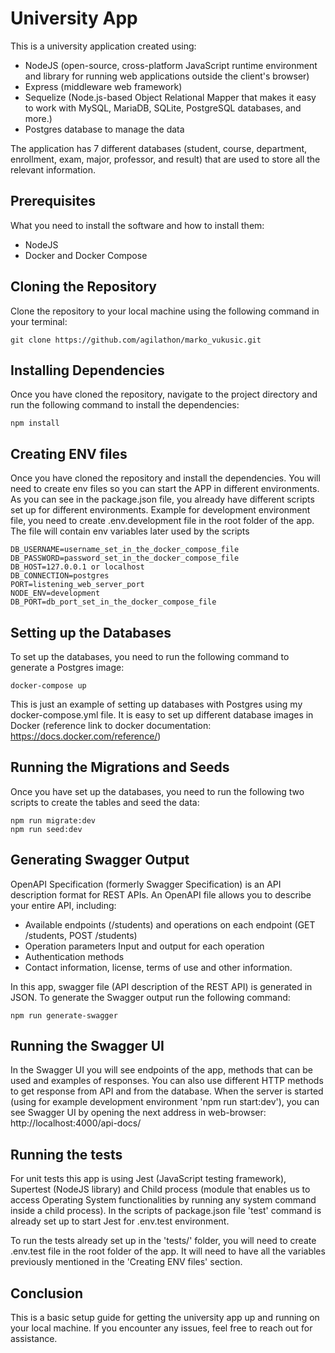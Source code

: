 # University App

This is a university application created using:

- NodeJS (open-source, cross-platform JavaScript runtime environment and library for running web applications outside the client's browser)
- Express (middleware web framework)
- Sequelize (Node.js-based Object Relational Mapper that makes it easy to work with MySQL, MariaDB, SQLite, PostgreSQL databases, and more.)
- Postgres database to manage the data 

The application has 7 different databases (student, course, department, enrollment, exam, major, professor, and result) that are used to store all the relevant information.

## Prerequisites

What you need to install the software and how to install them:

 - NodeJS
 - Docker and Docker Compose

## Cloning the Repository
Clone the repository to your local machine using the following command in your terminal:

    git clone https://github.com/agilathon/marko_vukusic.git

## Installing Dependencies
Once you have cloned the repository, navigate to the project directory and run the following command to install the dependencies:

    npm install

## Creating ENV files
Once you have cloned the repository and install the dependencies. You will need to create env files so you can start the APP in different environments.
As you can see in the package.json file, you already have different scripts set up for different environments.
Example for development environment file, you need to create .env.development file in the root folder of the app. 
The file will contain env variables later used by the scripts

    DB_USERNAME=username_set_in_the_docker_compose_file 
    DB_PASSWORD=password_set_in_the_docker_compose_file 
    DB_HOST=127.0.0.1 or localhost
    DB_CONNECTION=postgres
    PORT=listening_web_server_port
    NODE_ENV=development
    DB_PORT=db_port_set_in_the_docker_compose_file

## Setting up the Databases
To set up the databases, you need to run the following command to generate a Postgres image:

    docker-compose up
This is just an example of setting up databases with Postgres using my docker-compose.yml file. 
It is easy to set up different database images in Docker (reference link to docker documentation: https://docs.docker.com/reference/) 

## Running the Migrations and Seeds
Once you have set up the databases, you need to run the following two scripts to create the tables and seed the data:

    npm run migrate:dev
    npm run seed:dev
    

## Generating Swagger Output
OpenAPI Specification (formerly Swagger Specification) is an API description format for REST APIs. An OpenAPI file allows you to describe your entire API, including:
 - Available endpoints (/students) and operations on each endpoint (GET /students, POST /students)
 - Operation parameters Input and output for each operation
 - Authentication methods
 - Contact information, license, terms of use and other information.

In this app, swagger file (API description of the REST API) is generated in JSON. 
To generate the Swagger output run the following command:

    npm run generate-swagger
    
    
    
## Running the Swagger UI
In the Swagger UI you will see endpoints of the app, methods that can be used and examples of responses. You can also use different HTTP methods to get response from API and from the database.
When the server is started (using for example development environment 'npm run start:dev'), you can see Swagger UI by opening the next address in web-browser:
    http://localhost:4000/api-docs/

## Running the tests
For unit tests this app is using Jest (JavaScript testing framework), Supertest (NodeJS library) and Child process (module that enables us to access Operating System functionalities by running any system command inside a child process).
In the scripts of package.json file 'test' command is already set up to start Jest for .env.test environment. 

To run the tests already set up in the 'tests/' folder, you will need to create .env.test file in the root folder of the app. It will need to have all the variables previously mentioned in the 'Creating ENV files' section.

## Conclusion
This is a basic setup guide for getting the university app up and running on your local machine. If you encounter any issues, feel free to reach out for assistance.
